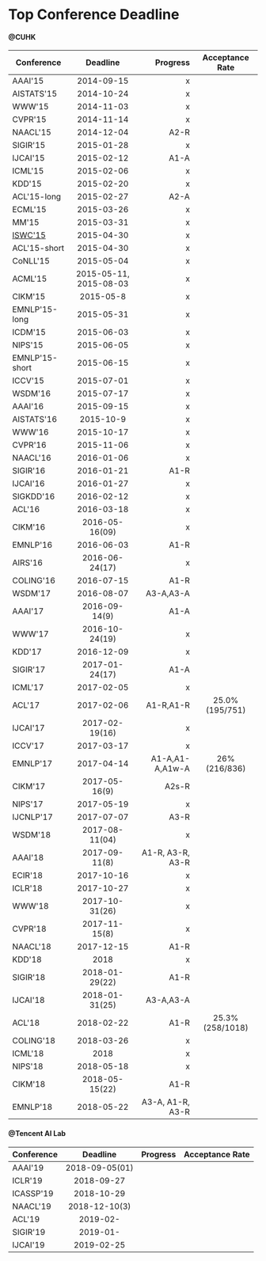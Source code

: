 Top Conference Deadline
=====

#### @CUHK

| Conference        | Deadline           | Progress  | Acceptance Rate  |
| ------------- |:-------------:| -----:|:-----:|
|AAAI'15 | 2014-09-15 | x |
|AISTATS'15 | 2014-10-24 | x |
|WWW'15 | 2014-11-03 | x |
|CVPR'15 | 2014-11-14 | x |
|NAACL'15 | 2014-12-04 | A2-R|
|SIGIR'15 | 2015-01-28|x|
|IJCAI'15 | 2015-02-12|A1-A|
|ICML'15 | 2015-02-06|x|
|KDD'15 | 2015-02-20|x|
|ACL'15-long | 2015-02-27|A2-A|
|ECML'15 | 2015-03-26|x|
|MM'15 | 2015-03-31|x|
|[ISWC'15](http://iswc2015.semanticweb.org/)| 2015-04-30|x|
|ACL'15-short | 2015-04-30|x|
|CoNLL'15| 2015-05-04|x|
|ACML'15 | 2015-05-11, 2015-08-03|x|
|CIKM'15 | 2015-05-8|x|
|EMNLP'15-long | 2015-05-31 |x|
|ICDM'15| 2015-06-03|x|
|NIPS'15| 2015-06-05 |x|
|EMNLP'15-short | 2015-06-15 |x|
|ICCV'15 | 2015-07-01 |x|
|WSDM'16 | 2015-07-17 |x|
|AAAI'16 | 2015-09-15 |x|
|AISTATS'16 | 2015-10-9 |x|
|WWW'16 | 2015-10-17 |x|
|CVPR'16 | 2015-11-06 |x|
|NAACL'16 | 2016-01-06 |x|
|SIGIR'16 | 2016-01-21|A1-R|
|IJCAI'16 | 2016-01-27|x|
|SIGKDD'16 | 2016-02-12|x|
|ACL'16 | 2016-03-18|x|
|CIKM'16 | 2016-05-16(09)|x|
|EMNLP'16 | 2016-06-03|A1-R|
|AIRS'16 | 2016-06-24(17)|x|
|COLING'16 | 2016-07-15|A1-R|
|WSDM'17 | 2016-08-07|A3-A,A3-A|
|AAAI'17 | 2016-09-14(9)|A1-A|
|WWW'17 | 2016-10-24(19)|x|
|KDD'17 | 2016-12-09|x|
|SIGIR'17 | 2017-01-24(17)|A1-A|
|ICML'17 | 2017-02-05|x|
|ACL'17 | 2017-02-06|A1-R,A1-R|25.0% (195/751)|
|IJCAI'17 | 2017-02-19(16)|x|
|ICCV'17 | 2017-03-17|x|
|EMNLP'17 | 2017-04-14|A1-A,A1-A,A1w-A|26% (216/836)|
|CIKM'17 | 2017-05-16(9)|A2s-R|
|NIPS'17 | 2017-05-19|x|
|IJCNLP'17 | 2017-07-07|A3-R|
|WSDM'18 | 2017-08-11(04)|x|
|AAAI'18 | 2017-09-11(8)|A1-R, A3-R, A3-R|
|ECIR'18 | 2017-10-16|x|
|ICLR'18 | 2017-10-27|x|
|WWW'18 | 2017-10-31(26)|x|
|CVPR'18 | 2017-11-15(8)|x|
|NAACL'18 | 2017-12-15|A1-R|
|KDD'18 | 2018|x|
|SIGIR'18 | 2018-01-29(22)|A1-R|
|IJCAI'18 | 2018-01-31(25)|A3-A,A3-A|
|ACL'18 | 2018-02-22|A1-R|25.3% (258/1018)|
|COLING'18 | 2018-03-26|x|
|ICML'18 | 2018|x|
|NIPS'18| 2018-05-18|x|
|CIKM'18| 2018-05-15(22) |A1-R|
|EMNLP'18| 2018-05-22 |A3-A, A1-R, A3-R|
#### @Tencent AI Lab
| Conference        | Deadline           | Progress  | Acceptance Rate  |
| ------------- |:-------------:| -----:|:-----:|
|AAAI'19|2018-09-05(01)||
|ICLR'19|2018-09-27||
|ICASSP'19|2018-10-29||
|NAACL'19|2018-12-10(3)||
|ACL'19|2019-02-||
|SIGIR'19|2019-01-||
|IJCAI'19|2019-02-25||




